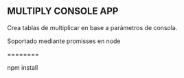 

## MULTIPLY CONSOLE APP

Crea tablas de multiplicar en base a parámetros de consola.

Soportado mediante promisses en node

========

npm install